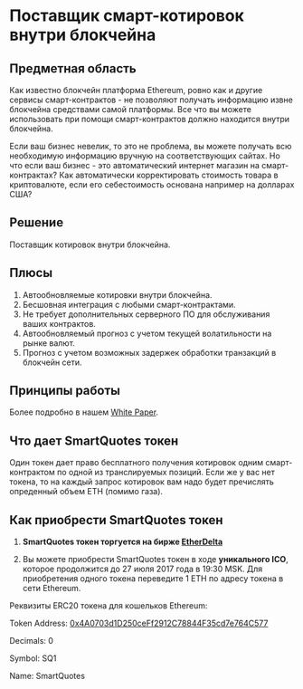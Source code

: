 # Поставщик смарт-котировок внутри блокчейна

## Предметная область
Как известно блокчейн платформа Ethereum, ровно как и другие сервисы смарт-контрактов - не позволяют получать информацию извне блокчейна средствами самой платформы. Все что вы можете использовать при помощи смарт-контрактов должно находится внутри блокчейна.

Если ваш бизнес невелик, то это не проблема, вы можете получать всю необходимую информацию вручную на соответствующих сайтах. Но что если ваш бизнес - это автоматический интернет магазин на смарт-контрактах? Как автоматически корректировать стоимость товара в криптовалюте, если его себестоимость основана например на долларах США?

## Решение

Поставщик котировок внутри блокчейна.

## Плюсы

1. Автообновляемые котировки внутри блокчейна.
2. Бесшовная интеграция с любыми смарт-контрактами.
3. Не требует дополнительных серверного ПО для обслуживания ваших контрактов.
4. Автообновляемый прогноз с учетом текущей волатильности на рынке валют.
5. Прогноз с учетом возможных задержек обработки транзакций в блокчейн сети.

## Принципы работы

Более подробно в нашем [White Paper](white-paper.md).

## Что дает SmartQuotes токен

Один токен дает право бесплатного получения котировок одним смарт-контрактом по одной из транслируемых позиций.
Если же у вас нет токена, то на каждый запрос котировок вам надо будет пречислять опреденный объем ETH (помимо газа).

## Как приобрести SmartQuotes токен

1. **SmartQuotes токен торгуется на бирже [EtherDelta](https://etherdelta.github.io/#0x4a0703d1d250ceff2912c78844f35cd7e764c577-ETH)**

2. Вы можете приобрести SmartQuotes токен в ходе **уникального ICO**, которое продолжится до 27 июля 2017 года в 19:30 MSK.
Для приобретения одного токена переведите 1 ETH по адресу токена в сети Ethereum.

Реквизиты ERC20 токена для кошельков Ethereum:

Token Address: [0x4A0703d1D250ceFf2912C78844F35cd7e764C577](https://etherscan.io/token/0x4a0703d1d250ceff2912c78844f35cd7e764c577)

Decimals: 0

Symbol: SQ1

Name: SmartQuotes


